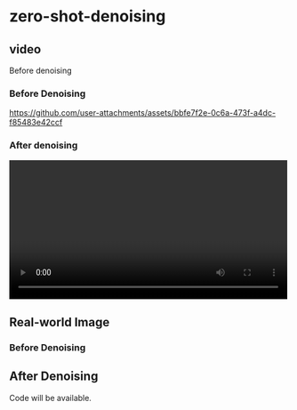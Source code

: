 # zero-shot-denoising

## video
Before denoising
### Before Denoising
https://github.com/user-attachments/assets/bbfe7f2e-0c6a-473f-a4dc-f85483e42ccf

### After denoising
<video controls width="500">
"https://youtu.be/KWNg9bRSV3U" type="video/mp4" />
</video>


## Real-world Image
### Before Denoising







## After Denoising


Code will be available.
